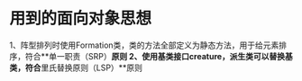 # 用到的面向对象思想
  1、阵型排列时使用Formation类，类的方法全部定义为静态方法，用于给元素排序，符合**单一职责（SRP）**原则
  2、使用基类接口creature，派生类可以替换基类，符合**里氏替换原则（LSP）**原则
